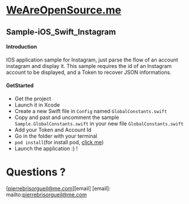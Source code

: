 # [WeAreOpenSource.me](www.weareopensource.me)

## Sample-iOS_Swift_Instagram

#### Introduction  

IOS application sample for Instagram, just parse the flow of an account instagram and display it. This sample requires the id of an Instagram account to be displayed, and a Token to recover JSON informations. 

#### GetStarted

* Get the project
* Launch it in Xcode
* Create a new Swift file in `Config` named `GlobalConstants.swift`
* Copy and past and uncomment the sample `Sample.GlobalConstants.swift` in your new file `GlobalConstants.swift`
* Add your Token and Account Id
* Go in the folder with your terminal
* `pod install`(for install pod, [click me](https://cocoapods.org))
* Launch the application :) !

# Questions ? 

[pierrebrisorgueil@me.com][email]
[email]: mailto:pierrebrisorgueil@me.com
